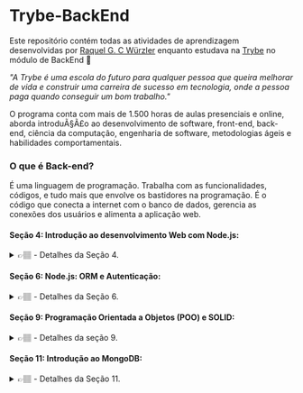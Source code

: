 # Trybe-BackEnd

Este repositório contém todas as atividades de aprendizagem desenvolvidas por [Raquel G. C Würzler](https://www.linkedin.com/in/raquel-c-wurzler/) enquanto estudava na [Trybe](https://www.betrybe.com/) no módulo de BackEnd :rocket:

_"A Trybe é uma escola do futuro para qualquer pessoa que queira melhorar de vida e construir uma carreira de sucesso em tecnologia, onde a pessoa paga quando conseguir um bom trabalho."_

O programa conta com mais de 1.500 horas de aulas presenciais e online, aborda introduÃ§Ã£o ao desenvolvimento de software, front-end, back-end, ciência da computação, engenharia de software, metodologias ágeis e habilidades comportamentais.

### O que é Back-end?
É uma linguagem de programação. Trabalha com as funcionalidades, códigos, e tudo mais que envolve os bastidores na programação.
É o código que conecta a internet com o banco de dados, gerencia as conexões dos usuários e alimenta a aplicação web.

#### Seção 4: Introdução ao desenvolvimento Web com Node.js:

<details>
    <summary>👉🏽 - Detalhes da Seção 4.</summary>

  ##### Dia 1: Node.js: Runtime Assíncrono:
  <details>
    <summary>🤓 - Aprendizados do dia</summary>
    ⏩ Introdução ao Node; <br />
    ⏩ Sistema Módulos: O que é, Pra que serve, ; <br />
    ⏩ Principais Sistemas de Módulo; <br />
    ⏩ NPM; <br />
    ⏩ Fluxo assíncrono; <br />
  </details>

  ##### Dia 2: Node.js: API REST com Express:
  <details>
    <summary>🤓 - Aprendizados do dia</summary>
    ⏩ Definir um Servidor; <br />
    ⏩ Utilizar o Node.js com o framework Express para criar uma rota de um endpoint de API, acessível pelo navegador; <br />
    ⏩ Utilizar o Nodemon para auxiliar no desenvolvimento de APIs Node.js com o framework Express; <br />
    ⏩ Utilizar o Node.js com o framework Express para criar uma aplicação C.R.U.D. - de criação, leitura, atualização e remoção de dados; <br />
    ⏩ Utilizar o Thunder Client para fazer requisições a partir do VS Code; <br />
    ⏩ Descrever uma API REST; <br />
  </details>
  
</details>

#### Seção 6: Node.js: ORM e Autenticação:

<details>
    <summary>👉🏽 - Detalhes da Seção 6.</summary>

  ##### Dia 1: ORM Interface de aplicação com o banco de dados:
  <details>
    <summary>🤓 - Aprendizados do dia</summary>
    ⏩  O que é ORM - Interface da aplicação com o banco de dados; <br />
    ⏩  Mapeamentos - Data Mapper e o Active Record; <br />
    ⏩  Sequelize - Uma das bibliotecas de ORM mais conhecidas; <br />
    ⏩  Como configurar o Sequelize; <br />
    ⏩  Aplicando Sequelize em cada camada do MSC (Model, Service, Controller - Arquitetura de Software); <br />
  </details>

  ##### Dia 2: ORM - Associations 1:1 e 1:N:
  <details>
    <summary>🤓 - Aprendizados do dia</summary>
    ⏩  Como aplicar relacionamento 1:1 no Sequelize; <br />
    ⏩  Como aplicar relacionamento 1:N no Sequelize; <br />
    ⏩  Eager loading, ou carregamento antecipado; <br />
    ⏩  Lazy loading, ou carregamento tardio; <br />
  </details>

  Os exercícios de fixação estão neste repositório, na pasta 2and3day,

  ##### Dia 3: ORM - Associations N:N e Transactions (Aprendizados do dia):
  <details>
    <summary>🤓 - Aprendizados do dia</summary>
    ⏩  O que são e como aplicar Transações; <br />
    ⏩  Como aplicar relacionamento N:N no Sequelize; <br />
  </details>

  Os exercícios de fixação estão neste repositório, na pasta 2and3day,

</details>

#### Seção 9: Programação Orientada a Objetos (POO) e SOLID:

<details>
    <summary>👉🏽 - Detalhes da seção 9.</summary>
    
  ##### Dia 1: Introdução à Orientação a Objetos:
  <details>
    <summary>🤓 - Aprendizados do dia</summary>
    ⏩  O que POO; <br />
    ⏩  Abstração; <br />
    ⏩  Encapsulamento; <br />
    ⏩  Implementar em TypeScript, Classes, Instâncias, Atributos e Métodos; <br />
  </details>

  ##### Dia 2: Herança e Composição:
  <details>
    <summary>🤓 - Aprendizados do dia</summary>
    ⏩  Herança; <br />
    ⏩  Interface; <br />
    ⏩  Interface versus Classe; <br />
    ⏩  Composição e Agregação; <br />
  </details>

  ##### Dia 3: Polimorfismo:
  <details>
    <summary>🤓 - Aprendizados do dia</summary>
    ⏩  Polimorfismo, o que é?; <br />
    ⏩  Classe Abstrata; <br />
    ⏩  Método Abstrato; <br />
    ⏩  Métodos Estáticos; <br />
  </details>

  ##### Dia 4: SOLID - Introdução e Princípios S, O e D:
  <details>
    <summary>🤓 - Aprendizados do dia</summary>
    ⏩  Princípios do SOLID; <br />
    ⏩  S: Single Responsibility Principle (Princípio da Responsabilidade Única ou SRP); <br />
    ⏩  O: Open/Closed Principle (Princípio do Aberto/Fechado ou OCP); <br />
    ⏩  D: Dependency Inversion Principle (Princípio da Inversão de Dependência ou DIP); <br />
  </details>

  ##### Dia 5: SOLID - Princípios L e I:
  <details>
    <summary>🤓 - Aprendizados do dia</summary>
    ⏩  Princípios do SOLID; <br />
    ⏩  L: Liskov Substitution Principle (Princípio de Substituição de Liskov ou LSP); <br />
    ⏩  I: Interface Segregation Principle (Princípio da Segregação de Interface ou ISP); <br />

  </details>
</details>

#### Seção 11: Introdução ao MongoDB:

<details>
    <summary>👉🏽 - Detalhes da Seção 11.</summary>

  ##### Dia 1: MongoDB - Introdução:
  <details>
    <summary>🤓 - Aprendizados do dia</summary>
    ⏩ Introdução - NoSQL; <br />
    ⏩ Utilizando MongoDB com Docker; <br />
    ⏩ Bancos de Dados, Coleções e Documentos; <br />
    ⏩ Principais comandos (Insert, Find, CountDocuments, Limit, Skip); <br />
  </details>
  
  ##### Dia 2: Filter Operators:
  <details>
    <summary>🤓 - Aprendizados do dia</summary>
    ⏩ Operadores de comparação; <br />
    ⏩ Operadores lógicos; <br />
    ⏩ Composição de filtros avançados; <br />
    ⏩ Operador $exists; <br />
    ⏩ Método sort(); <br />
  </details>
    
  ##### Dia 3: Updates Simples:
  <details>
    <summary>🤓 - Aprendizados do dia</summary>
    ⏩ Operadores de consulta; <br />
    ⏩ Expressões regulares e o operador $regex; <br />
  </details>
  
   ##### Dia 4: Updates Complexos - Arrays:
  <details>
    <summary>🤓 - Aprendizados do dia</summary>
    ⏩ Incorporar dados aos documentos através de arrays; <br />
    ⏩ Utilizar os operadores para editar arrays; <br />
  </details>
</details>
